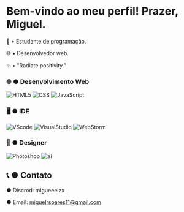# Bem-vindo ao meu perfil! Prazer, Miguel.

📕 •  Estudante de programação.

🌐 •  Desenvolvedor web.

✨ •  "Radiate positivity."
 
 ### 🌐  ●  Desenvolvimento Web

 ![HTML5](https://img.shields.io/badge/HTML5-E34F26?style=for-the-badge&logo=html5&logoColor=white)
 ![CSS](https://img.shields.io/badge/CSS3-1572B6?style=for-the-badge&logo=css3&logoColor=white)
 ![JavaScript](https://img.shields.io/badge/JavaScript-F7DF1E?style=for-the-badge&logo=javascript&logoColor=black)
  
  ### 🖥️  ●  IDE
  
 ![VScode](https://img.shields.io/badge/Visual_Studio_Code-0078D4?style=for-the-badge&logo=visual%20studio%20code&logoColor=white)
 ![VisualStudio](https://img.shields.io/badge/Visual_Studio-5C2D91?style=for-the-badge&logo=visual%20studio&logoColor=white)
 ![WebStorm](https://img.shields.io/badge/WebStorm-000000?style=for-the-badge&logo=WebStorm&logoColor=white)

  ### 🎨  ●  Designer

  ![Photoshop](https://aleen42.github.io/badges/src/photoshop.svg)
  ![ai](https://aleen42.github.io/badges/src/illustrator.svg)
  
## 📞  ●  Contato

● Discrod: migueeelzx

● Email:   miguelrsoares11@gmail.com
